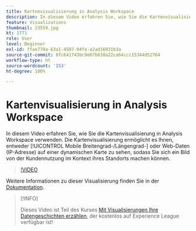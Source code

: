```yaml
---
title: Kartenvisualisierung in Analysis Workspace
description: In diesem Video erfahren Sie, wie Sie die Kartenvisualisierung in Analysis Workspace verwenden. Die Kartenvisualisierung ermöglicht es Ihnen, entweder Mobile- (Breitengrad/Längengrad) oder Web-Daten (IP-Adresse) auf einer dynamischen Karte zu sehen, sodass Sie sich ein Bild von der Kundennutzung im Kontext ihres Standorts machen können.
feature: Visualizations
thumbnail: 23559.jpg
kt: 1771
role: User
level: Beginner
exl-id: ffae778a-63a1-4587-94fe-a2ad16931b3a
source-git-commit: 8fc641743bc9e07b838a22ca64ccc15344d52764
workflow-type: ht
source-wordcount: '153'
ht-degree: 100%

---
```


# Kartenvisualisierung in Analysis Workspace

In diesem Video erfahren Sie, wie Sie die Kartenvisualisierung in Analysis Workspace verwenden. Die Kartenvisualisierung ermöglicht es Ihnen, entweder [!UICONTROL Mobile Breitengrad-/Längengrad-] oder Web-Daten (IP-Adresse) auf einer dynamischen Karte zu sehen, sodass Sie sich ein Bild von der Kundennutzung im Kontext ihres Standorts machen können.

>[!VIDEO](https://video.tv.adobe.com/v/23559/?quality=12&learn=on)

Weitere Informationen zu dieser Visualisierung finden Sie in der [Dokumentation](https://experienceleague.adobe.com/docs/analytics/analyze/analysis-workspace/visualizations/map-visualization.html?lang=de).

>[!INFO]
>
> Dieses Video ist Teil des Kurses [Mit Visualisierungen Ihre Datengeschichten erzählen](https://experienceleague.adobe.com/?recommended=Analytics-U-1-2021.1.visualizations&amp;lang=de), der kostenlos auf Experience League verfügbar ist!
